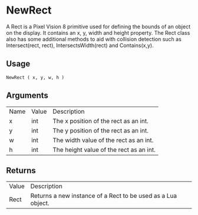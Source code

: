 # NewRect

A Rect is a Pixel Vision 8 primitive used for defining the bounds of an object on the display. It contains an x, y, width and height property. The Rect class also has some additional methods to aid with collision detection such as Intersect(rect, rect), IntersectsWidth(rect) and Contains(x,y).

## Usage

`NewRect ( x, y, w, h )`

## Arguments

<table>
  <tr>
    <td>Name</td>
    <td>Value</td>
    <td>Description</td>
  </tr>
  <tr>
    <td>x</td>
    <td>int</td>
    <td>The x position of the rect as an int.</td>
  </tr>
  <tr>
    <td>y</td>
    <td>int</td>
    <td>The y position of the rect as an int.</td>
  </tr>
  <tr>
    <td>w</td>
    <td>int</td>
    <td>The width value of the rect as an int.</td>
  </tr>
  <tr>
    <td>h</td>
    <td>int</td>
    <td>The height value of the rect as an int.</td>
  </tr>
</table>


## Returns

<table>
  <tr>
    <td>Value</td>
    <td>Description</td>
  </tr>
  <tr>
    <td>Rect</td>
    <td>Returns a new instance of a Rect to be used as a Lua object.</td>
  </tr>
</table>


